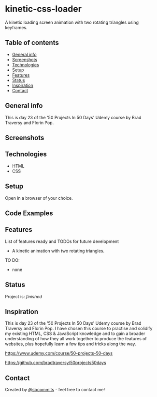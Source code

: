 # kinetic-css-loader

A kinetic loading screen animation with two rotating triangles using keyframes.

## Table of contents

- [General info](#general-info)
- [Screenshots](#screenshots)
- [Technologies](#technologies)
- [Setup](#setup)
- [Features](#features)
- [Status](#status)
- [Inspiration](#inspiration)
- [Contact](#contact)

## General info

This is day 23 of the '50 Projects In 50 Days' Udemy course by Brad Traversy and Florin Pop.

## Screenshots

## Technologies

- HTML
- CSS

## Setup

Open in a browser of your choice.

## Code Examples

## Features

List of features ready and TODOs for future development

- A kinetic animation with two rotating triangles.

TO DO:

- none

## Status

Project is: _finished_

## Inspiration

This is day 23 of the '50 Projects In 50 Days' Udemy course by Brad Traversy and Florin Pop.
I have chosen this course to practise and solidify my existing HTML, CSS & JavaScript knowledge and to gain a broader understanding of how they all work together to produce the features of websites, plus hopefully learn a few tips and tricks along the way.

https://www.udemy.com/course/50-projects-50-days

https://github.com/bradtraversy/50projects50days

## Contact

Created by [@sbcommits](https://github.com/sbcommits/) - feel free to contact me!
